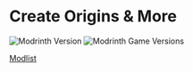 # Create Origins & More
![Modrinth Version](https://img.shields.io/modrinth/v/create-origins-and-more?style=for-the-badge&logo=modrinth) ![Modrinth Game Versions](https://img.shields.io/modrinth/game-versions/create-origins-and-more?style=for-the-badge&logo=modrinth)



[Modlist](https://github.com/OfficiallyDragon/Create-Origins-And-More/blob/main/Modlist.html)

